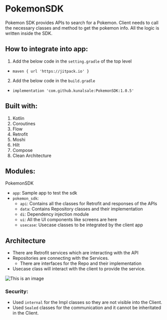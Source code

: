 # PokemonSDK

Pokemon SDK provides APIs to search for a Pokemon. Client needs to call the necessary classes and method to get the pokemon info. All the logic is written inside the SDK.

## How to integrate into app:

1. Add the below code in the `setting.gradle` of the top level
  - ```
    maven { url 'https://jitpack.io' }
    ```

2. Add the below code in the `build.gradle`
  - ```
    implementation 'com.github.kunalsale:PokemonSDK:1.0.5'
    ```
## Built with:
1. Kotlin
2. Coroutines
3. Flow
4. Retrofit
5. Moshi
6. Hilt
7. Compose
8. Clean Architecture

## Modules:

PokemonSDK
  - `app`: Sample app to test the sdk 
  - `pokemon_sdk`:
      - `api`: Contains all the classes for Retrofit and responses of the APIs
      - `data`: Contains Repository classes and their implementation
      - `di`: Dependency injection module 
      - `ui`: All the UI components like screens are here
      - `usecase`: Usecase classes to be integrated by the client app
      
## Architecture
  - There are Retrofit services which are interacting with the API
  - Repositories are connecting with the Services. 
    - There are interfaces for the Repo and their implementation
  - Usecase class will interact with the client to provide the service.
  
   ![This is an image](https://user-images.githubusercontent.com/31345204/142767090-7d3063d8-ba25-4915-9569-30fdce815db6.png)
   
### Security:
   - Used `internal` for the Impl classes so they are not visible into the Client.
   - Used `Sealed` classes for the communication and it cannot be inheritated in the Client.
